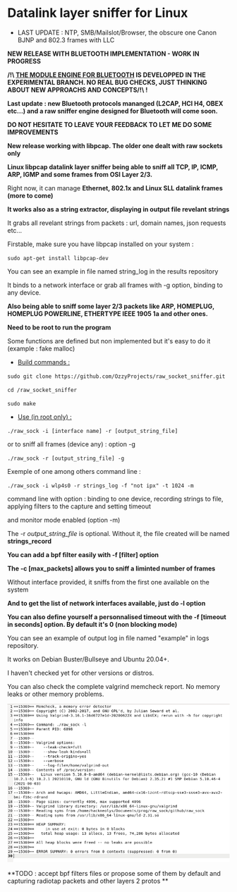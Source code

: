 # Datalink layer sniffer for Linux

+ LAST UPDATE : NTP, SMB/Mailslot/Browser, the obscure one Canon BJNP and 802.3 frames with LLC

**NEW RELEASE WITH BLUETOOTH IMPLEMENTATION - WORK IN PROGRESS**

**/!\ <ins>THE MODULE ENGINE FOR BLUETOOTH</ins> IS DEVELOPPED IN THE EXPERIMENTAL BRANCH. NO REAL BUG CHECKS, JUST THINKING ABOUT NEW APPROACHS AND CONCEPTS/!\ !**

**Last update : new Bluetooth protocols mananged (L2CAP, HCI H4, OBEX etc...) and a raw sniffer engine designed for Bluetooth will come soon.**

**DO NOT HESITATE TO LEAVE YOUR FEEDBACK TO LET ME DO SOME IMPROVEMENTS**

**New release working with libpcap. The older one dealt with raw sockets only**

**Linux libpcap datalink layer sniffer being able to sniff all TCP, IP, ICMP, ARP, IGMP and some frames from OSI Layer 2/3.**

Right now, it can manage **Ethernet, 802.1x and Linux SLL datalink frames (more to come)**

**It works also as a string extractor, displaying in output file revelant strings**

It grabs all revelant strings from packets : url, domain names, json requests etc...

Firstable, make sure you have libpcap installed on your system :

`sudo apt-get install libpcap-dev` 

You can see an example in file named string_log in the results repository

It binds to a network interface or grab all frames with -g option, binding to any device.

**Also being able to sniff some layer 2/3 packets like ARP, HOMEPLUG, HOMEPLUG POWERLINE, ETHERTYPE IEEE 1905 1a and other ones.**

**Need to be root to run the program**

Some functions are defined but non implemented but it's easy to do it (example : fake malloc)

+ <ins>Build commands :</ins>

`sudo git clone https://github.com/OzzyProjects/raw_socket_sniffer.git`

`cd /raw_socket_sniffer`

`sudo make`

+ <ins>Use (in root only) :</ins>

`./raw_sock -i [interface name] -r [output_string_file]`

or to sniff all frames (device any) : option -g

`./raw_sock -r [output_string_file] -g`

Exemple of one among others command line :

`./raw_sock -i wlp4s0 -r strings_log -f "not ipx" -t 1024 -m`

command line with option : binding to one device, recording strings to file, applying filters to the capture and setting timeout 

and monitor mode enabled (option -m)

The -r *output_string_file* is optional. Without it, the file created will be named **strings_record**

**You can add a bpf filter easily with -f [filter] option**

**The -c [max_packets] allows you to sniff a liminted number of frames**

Without interface provided, it sniffs from the first one available on the system

**And to get the list of network interfaces available, just do -l option**

**You can also define yourself a personnalised timeout with the -f [timeout in seconds] option. By default it's 0 (non blocking mode)**

You can see an example of output log in file named "example" in logs repository.

It works on Debian Buster/Bullseye and Ubuntu 20.04+.

I haven't checked yet for other versions or distros.

You can also check the complete valgrind memcheck report. No memory leaks or other memory problems.

![](valgrind/valgrind.png)

**TODO : accept bpf filters files or propose some of them by default and capturing radiotap packets and other layers 2 protos **
